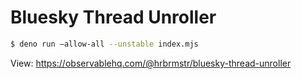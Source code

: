 # Bluesky Thread Unroller

```bash
$ deno run –allow-all --unstable index.mjs
```

View: <https://observablehq.com/@hrbrmstr/bluesky-thread-unroller>
